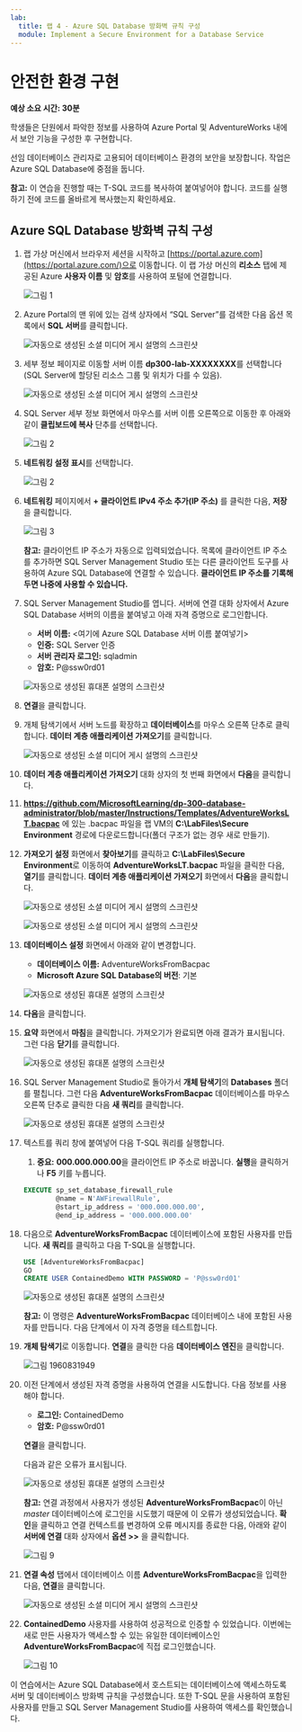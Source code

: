 ```yaml
---
lab:
  title: 랩 4 - Azure SQL Database 방화벽 규칙 구성
  module: Implement a Secure Environment for a Database Service
---
```


# <a name="implement-a-secure-environment"></a>안전한 환경 구현

**예상 소요 시간: 30분**

학생들은 단원에서 파악한 정보를 사용하여 Azure Portal 및 AdventureWorks 내에서 보안 기능을 구성한 후 구현합니다.

선임 데이터베이스 관리자로 고용되어 데이터베이스 환경의 보안을 보장합니다. 작업은 Azure SQL Database에 중점을 둡니다.

**참고:** 이 연습을 진행할 때는 T-SQL 코드를 복사하여 붙여넣어야 합니다. 코드를 실행하기 전에 코드를 올바르게 복사했는지 확인하세요.

## <a name="configure-azure-sql-database-firewall-rules"></a>Azure SQL Database 방화벽 규칙 구성

1. 랩 가상 머신에서 브라우저 세션을 시작하고 [https://portal.azure.com](https://portal.azure.com/)으로 이동합니다. 이 랩 가상 머신의 **리소스** 탭에 제공된 Azure **사용자 이름** 및 **암호**를 사용하여 포털에 연결합니다.

    ![그림 1](../images/dp-300-module-01-lab-01.png)

1. Azure Portal의 맨 위에 있는 검색 상자에서 “SQL Server”를 검색한 다음 옵션 목록에서 **SQL 서버**를 클릭합니다.

    ![자동으로 생성된 소셜 미디어 게시 설명의 스크린샷](../images/dp-300-module-04-lab-1.png)

1. 세부 정보 페이지로 이동할 서버 이름 **dp300-lab-XXXXXXXX**를 선택합니다(SQL Server에 할당된 리소스 그룹 및 위치가 다를 수 있음).

    ![자동으로 생성된 소셜 미디어 게시 설명의 스크린샷](../images/dp-300-module-04-lab-2.png)

1. SQL Server 세부 정보 화면에서 마우스를 서버 이름 오른쪽으로 이동한 후 아래와 같이 **클립보드에 복사** 단추를 선택합니다.

    ![그림 2](../images/dp-300-module-04-lab-3.png)

1. **네트워킹 설정 표시**를 선택합니다.

    ![그림 2](../images/dp-300-module-04-lab-4.png)

1. **네트워킹** 페이지에서 **+ 클라이언트 IPv4 주소 추가(IP 주소)** 를 클릭한 다음, **저장**을 클릭합니다.

    ![그림 3](../images/dp-300-module-04-lab-5.png)

    **참고:** 클라이언트 IP 주소가 자동으로 입력되었습니다. 목록에 클라이언트 IP 주소를 추가하면 SQL Server Management Studio 또는 다른 클라이언트 도구를 사용하여 Azure SQL Database에 연결할 수 있습니다. **클라이언트 IP 주소를 기록해두면 나중에 사용할 수 있습니다.**

1. SQL Server Management Studio를 엽니다. 서버에 연결 대화 상자에서 Azure SQL Database 서버의 이름을 붙여넣고 아래 자격 증명으로 로그인합니다.

    - **서버 이름:** &lt;여기에 Azure SQL Database 서버 이름 붙여넣기&gt;
    - **인증:** SQL Server 인증
    - **서버 관리자 로그인:** sqladmin
    - **암호:** P@ssw0rd01

    ![자동으로 생성된 휴대폰 설명의 스크린샷](../images/dp-300-module-04-lab-6.png)

1. **연결**을 클릭합니다.

1. 개체 탐색기에서 서버 노드를 확장하고 **데이터베이스**를 마우스 오른쪽 단추로 클릭합니다. **데이터 계층 애플리케이션 가져오기**를 클릭합니다.

    ![자동으로 생성된 소셜 미디어 게시 설명의 스크린샷](../images/dp-300-module-04-lab-7.png)

1. **데이터 계층 애플리케이션 가져오기** 대화 상자의 첫 번째 화면에서 **다음**을 클릭합니다.

1. **https://github.com/MicrosoftLearning/dp-300-database-administrator/blob/master/Instructions/Templates/AdventureWorksLT.bacpac** 에 있는 .bacpac 파일을 랩 VM의 **C:\LabFiles\Secure Environment** 경로에 다운로드합니다(폴더 구조가 없는 경우 새로 만들기).

1. **가져오기 설정** 화면에서 **찾아보기**를 클릭하고 **C:\LabFiles\Secure Environment**로 이동하여 **AdventureWorksLT.bacpac** 파일을 클릭한 다음, **열기**를 클릭합니다. **데이터 계층 애플리케이션 가져오기** 화면에서 **다음**을 클릭합니다.

    ![자동으로 생성된 소셜 미디어 게시 설명의 스크린샷](../images/dp-300-module-04-lab-8.png)

    ![자동으로 생성된 소셜 미디어 게시 설명의 스크린샷](../images/dp-300-module-04-lab-9.png)

1. **데이터베이스 설정** 화면에서 아래와 같이 변경합니다.

    - **데이터베이스 이름:** AdventureWorksFromBacpac
    - **Microsoft Azure SQL Database의 버전**: 기본

    ![자동으로 생성된 휴대폰 설명의 스크린샷](../images/dp-300-module-04-lab-10.png)

1. **다음**을 클릭합니다.

1. **요약** 화면에서 **마침**을 클릭합니다. 가져오기가 완료되면 아래 결과가 표시됩니다. 그런 다음 **닫기**를 클릭합니다.

    ![자동으로 생성된 휴대폰 설명의 스크린샷](../images/dp-300-module-04-lab-11.png)

1. SQL Server Management Studio로 돌아가서 **개체 탐색기**의 **Databases** 폴더를 펼칩니다. 그런 다음 **AdventureWorksFromBacpac** 데이터베이스를 마우스 오른쪽 단추로 클릭한 다음 **새 쿼리**를 클릭합니다.

    ![자동으로 생성된 휴대폰 설명의 스크린샷](../images/dp-300-module-04-lab-12.png)

1. 텍스트를 쿼리 창에 붙여넣어 다음 T-SQL 쿼리를 실행합니다.
    1. **중요:** **000.000.000.00**을 클라이언트 IP 주소로 바꿉니다. **실행**을 클릭하거나 **F5** 키를 누릅니다.

    ```sql
    EXECUTE sp_set_database_firewall_rule 
            @name = N'AWFirewallRule',
            @start_ip_address = '000.000.000.00', 
            @end_ip_address = '000.000.000.00'
    ```

1. 다음으로 **AdventureWorksFromBacpac** 데이터베이스에 포함된 사용자를 만듭니다. **새 쿼리**를 클릭하고 다음 T-SQL을 실행합니다.

    ```sql
    USE [AdventureWorksFromBacpac]
    GO
    CREATE USER ContainedDemo WITH PASSWORD = 'P@ssw0rd01'
    ```

    ![자동으로 생성된 휴대폰 설명의 스크린샷](../images/dp-300-module-04-lab-13.png)

    **참고:** 이 명령은 **AdventureWorksFromBacpac** 데이터베이스 내에 포함된 사용자를 만듭니다. 다음 단계에서 이 자격 증명을 테스트합니다.

1. **개체 탐색기**로 이동합니다. **연결**을 클릭한 다음 **데이터베이스 엔진**을 클릭합니다.

    ![그림 1960831949](../images/dp-300-module-04-lab-14.png)

1. 이전 단계에서 생성된 자격 증명을 사용하여 연결을 시도합니다. 다음 정보를 사용해야 합니다.

    - **로그인:** ContainedDemo
    - **암호:** P@ssw0rd01

     **연결**을 클릭합니다.

     다음과 같은 오류가 표시됩니다.

    ![자동으로 생성된 휴대폰 설명의 스크린샷](../images/dp-300-module-04-lab-15.png)

    **참고:** 연결 과정에서 사용자가 생성된 **AdventureWorksFromBacpac**이 아닌 *master* 데이터베이스에 로그인을 시도했기 때문에 이 오류가 생성되었습니다. **확인**을 클릭하고 연결 컨텍스트를 변경하여 오류 메시지를 종료한 다음, 아래와 같이 **서버에 연결** 대화 상자에서 **옵션 >>** 을 클릭합니다.

    ![그림 9](../images/dp-300-module-04-lab-16.png)

1. **연결 속성** 탭에서 데이터베이스 이름 **AdventureWorksFromBacpac**을 입력한 다음, **연결**을 클릭합니다.

    ![자동으로 생성된 소셜 미디어 게시 설명의 스크린샷](../images/dp-300-module-04-lab-17.png)

1. **ContainedDemo** 사용자를 사용하여 성공적으로 인증할 수 있었습니다. 이번에는 새로 만든 사용자가 액세스할 수 있는 유일한 데이터베이스인 **AdventureWorksFromBacpac**에 직접 로그인했습니다.

    ![그림 10](../images/dp-300-module-04-lab-18.png)

이 연습에서는 Azure SQL Database에서 호스트되는 데이터베이스에 액세스하도록 서버 및 데이터베이스 방화벽 규칙을 구성했습니다. 또한 T-SQL 문을 사용하여 포함된 사용자를 만들고 SQL Server Management Studio를 사용하여 액세스를 확인했습니다.
